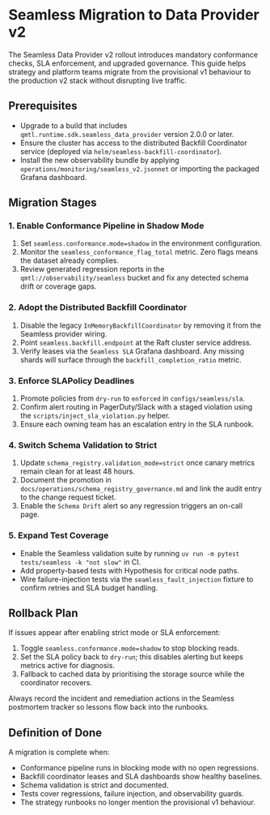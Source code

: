 # Seamless Migration to Data Provider v2

The Seamless Data Provider v2 rollout introduces mandatory conformance checks,
SLA enforcement, and upgraded governance. This guide helps strategy and
platform teams migrate from the provisional v1 behaviour to the production v2
stack without disrupting live traffic.

## Prerequisites

- Upgrade to a build that includes `qmtl.runtime.sdk.seamless_data_provider`
  version 2.0.0 or later.
- Ensure the cluster has access to the distributed Backfill Coordinator service
  (deployed via `helm/seamless-backfill-coordinator`).
- Install the new observability bundle by applying
  `operations/monitoring/seamless_v2.jsonnet` or importing the packaged Grafana
  dashboard.

## Migration Stages

### 1. Enable Conformance Pipeline in Shadow Mode

1. Set `seamless.conformance.mode=shadow` in the environment configuration.
2. Monitor the `seamless_conformance_flag_total` metric. Zero flags means the
   dataset already complies.
3. Review generated regression reports in the `qmtl://observability/seamless`
   bucket and fix any detected schema drift or coverage gaps.

### 2. Adopt the Distributed Backfill Coordinator

1. Disable the legacy `InMemoryBackfillCoordinator` by removing it from the
   Seamless provider wiring.
2. Point `seamless.backfill.endpoint` at the Raft cluster service address.
3. Verify leases via the `Seamless SLA` Grafana dashboard. Any missing shards
   will surface through the `backfill_completion_ratio` metric.

### 3. Enforce SLAPolicy Deadlines

1. Promote policies from `dry-run` to `enforced` in `configs/seamless/sla`.
2. Confirm alert routing in PagerDuty/Slack with a staged violation using the
   `scripts/inject_sla_violation.py` helper.
3. Ensure each owning team has an escalation entry in the SLA runbook.

### 4. Switch Schema Validation to Strict

1. Update `schema_registry.validation_mode=strict` once canary metrics remain
   clean for at least 48 hours.
2. Document the promotion in `docs/operations/schema_registry_governance.md`
   and link the audit entry to the change request ticket.
3. Enable the `Schema Drift` alert so any regression triggers an on-call page.

### 5. Expand Test Coverage

- Enable the Seamless validation suite by running
  `uv run -m pytest tests/seamless -k "not slow"` in CI.
- Add property-based tests with Hypothesis for critical node paths.
- Wire failure-injection tests via the `seamless_fault_injection` fixture to
  confirm retries and SLA budget handling.

## Rollback Plan

If issues appear after enabling strict mode or SLA enforcement:

1. Toggle `seamless.conformance.mode=shadow` to stop blocking reads.
2. Set the SLA policy back to `dry-run`; this disables alerting but keeps
   metrics active for diagnosis.
3. Fallback to cached data by prioritising the storage source while the
   coordinator recovers.

Always record the incident and remediation actions in the Seamless postmortem
tracker so lessons flow back into the runbooks.

## Definition of Done

A migration is complete when:

- Conformance pipeline runs in blocking mode with no open regressions.
- Backfill coordinator leases and SLA dashboards show healthy baselines.
- Schema validation is strict and documented.
- Tests cover regressions, failure injection, and observability guards.
- The strategy runbooks no longer mention the provisional v1 behaviour.
